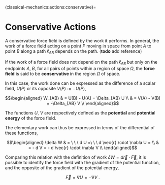 (classical-mechanics:actions:conservative)=
# Conservative Actions

A conservative force field is defined by the work it performs. In general, the work of a force field acting on a point $P$ moving in space from point $A$ to point $B$ along a path $\ell_{AB}$ depends on the path. (**todo** add reference)

If the work of a force field does not depend on the path $\ell_{AB}$ but only on the endpoints $A$, $B$, for all pairs of points within a region of space $\Omega$, the **force field** is said to be **conservative** in the region $\Omega$ of space.

In this case, the work done can be expressed as the difference of a scalar field, $U(P)$ or its opposite $V(P) := - U(P)$,

$$\begin{aligned}
  W_{AB} &  = U(B) - U(A) = \Delta_{AB} U  \\
         &  = V(A) - V(B) = -\Delta_{AB} V  \\
\end{aligned}$$

The functions $U$, $V$ are respectively defined as the **potential** and **potential energy** of the force field.

The elementary work can thus be expressed in terms of the differential of these functions,

$$\begin{aligned}
  \delta W & = \ \ \ d U =\ \ \ d \vec{r} \cdot \nabla U  = \\
           & =     - d V =    - d \vec{r} \cdot \nabla V \\
\end{aligned}$$

Comparing this relation with the definition of work $\delta W = d \vec{r} \cdot \vec{F}$, it is possible to identify the force field with the gradient of the potential function, and the opposite of the gradient of the potential energy,

$$\vec{F} = \nabla U = - \nabla V \ .$$

